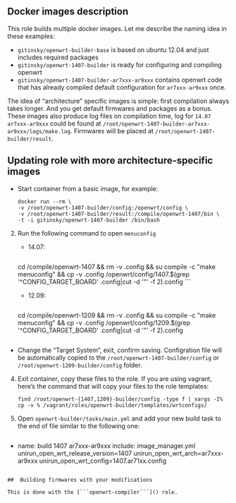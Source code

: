 ## Docker images description

This role builds multiple docker images. Let me describe the naming idea in these examples:

- ```gitinsky/openwrt-builder-base``` is based on ubuntu 12.04 and just includes required packages
- ```gitinsky/openwrt-1407-builder``` is ready for configuring and compiling openwrt
- ```gitinsky/openwrt-1407-builder-ar7xxx-ar9xxx``` contains openwrt code that has already compiled default configuration for ```ar7xxx-ar9xxx``` once.

The idea of “architecture” specific images is simple: first compilation always takes longer. And you get default firmwares and packages as a bonus. These images also produce log files on compilation time, log for ```14.07``` ```ar7xxx-ar9xxx``` could be found at ```/root/openwrt-1407-builder-ar7xxx-ar9xxx/logs/make.log```. Firmwares will be placed at ```/root/openwrt-1407-builder/result```.

## Updating role with more architecture-specific images

- Start container from a basic image, for example:

	```
	docker run --rm \
	-v /root/openwrt-1407-builder/config:/openwrt/config \
	-v /root/openwrt-1407-builder/result:/compile/openwrt-1407/bin \
	-t -i gitinsky/openwrt-1407-builder /bin/bash
	```
2. Run the following command to open ```menuconfig```
	- 14.07:	

		```
	cd /compile/openwrt-1407 && rm -v .config && su compile -c "make menuconfig" && cp -v .config /openwrt/config/1407.$(grep '^CONFIG_TARGET_BOARD' .config|cut -d '"' -f 2).config
		```
	* 12.09:

		```
	cd /compile/openwrt-1209 && rm -v .config && su compile -c "make menuconfig" && cp -v .config /openwrt/config/1209.$(grep '^CONFIG_TARGET_BOARD' .config|cut -d '"' -f 2).config
	```
	
- Change the “Target System”, exit, confirm saving. Configration file will be automatically copied to the ```/root/openwrt-1407-builder/config``` or ```/root/openwrt-1209-builder/config``` folder.
4. Exit container, copy these files to the role. If you are using vagrant, here’s the command that will copy your files to the role templates:

	```
	find /root/openwrt-{1407,1209}-builder/config -type f | xargs -I% cp -v % /vagrant/roles/openwrt-builder/templates/wrtconfigs/
	```
5. Open ```openwrt-builder/tasks/main.yml``` and add your new build task to the end of file similar to the following one:

	```
- name: build 1407 ar7xxx-ar9xxx
  include: image_manager.yml unirun_open_wrt_release_version=1407 unirun_open_wrt_arch=ar7xxx-ar9xxx unirun_open_wrt_config=1407.ar71xx.config
```

##  Building firmwares with your modifications

This is done with the [```openwrt-compiler```]() role.
